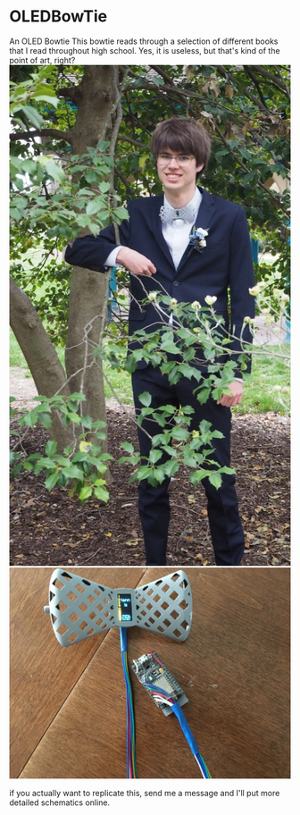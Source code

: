 # OLEDBowTie
An OLED Bowtie 
This bowtie reads through a selection of different books that I read throughout high school. Yes, it is useless, but that's kind of the point of art, right?
![Me, wearing the bowtie](/photos/P4211701.JPG "I actually wore this to prom")
![Bowtie Photo](/photos/IMG_3725.JPG)

if you actually want to replicate this, send me a message and I'll put more detailed schematics online.
